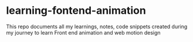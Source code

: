 # learning-fontend-animation
This repo documents all my learnings, notes, code snippets created during my journey to learn Front end animation and web motion design
